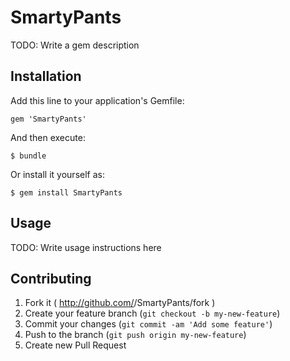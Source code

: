 # SmartyPants

TODO: Write a gem description

## Installation

Add this line to your application's Gemfile:

    gem 'SmartyPants'

And then execute:

    $ bundle

Or install it yourself as:

    $ gem install SmartyPants

## Usage

TODO: Write usage instructions here

## Contributing

1. Fork it ( http://github.com/<my-github-username>/SmartyPants/fork )
2. Create your feature branch (`git checkout -b my-new-feature`)
3. Commit your changes (`git commit -am 'Add some feature'`)
4. Push to the branch (`git push origin my-new-feature`)
5. Create new Pull Request
